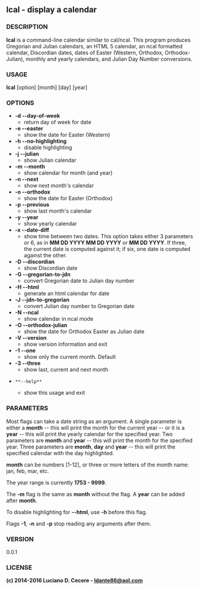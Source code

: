 ## lcal - display a calendar

### DESCRIPTION
**lcal** is a command-line calendar similar to cal/ncal. This program produces Gregorian
and Julian calendars, an HTML 5 calendar, an ncal formatted calendar, Discordian dates, dates
of Easter (Western, Orthodox, Orthodox-Julian), monthly and yearly calendars, and Julian Day Number conversions.

### USAGE
**lcal** [option] [month] [day] [year]

### OPTIONS
* **-d  --day-of-week**
	* return day of week for date
* **-e  --easter**
	* show the date for Easter (Western)
* **-h  --no-highlighting**
	* disable highlighting
* **-j  --julian**
	* show Julian calendar
* **-m  --month**
	* show calendar for month (and year)
* **-n  --next**
	* show next month's calendar
* **-o  --orthodox**
	* show the date for Easter (Orthodox)
* **-p  --previous**
	* show last month's calendar
* **-y  --year**
	* show yearly calendar
* **-x  --date-diff**
	* show time between two dates. This option takes either 3 parameters or 6, as in **MM DD YYYY MM DD YYYY** or **MM DD YYYY**.
	  If three, the current date is computed against it; if six, one date is computed against the other.
* **-D  --discordian**
	* show Discordian date
* **-G  --gregorian-to-jdn**
	* convert Gregorian date to Julian day number
* **-H  --html**
	* generate an html calendar for date
* **-J  --jdn-to-gregorian**
	* convert Julian day number to Gregorian date
* **-N  --ncal**
	* show calendar in ncal mode
* **-O  --orthodox-julian**
	* show the date for Orthodox Easter as Julian date
* **-V  --version**
	* show version information and exit
* **-1  --one**
	* show only the current month. Default
* **-3  --three**
	* show last, current and next month
*     **--help**
	* show this usage and exit

### PARAMETERS
Most flags can take a date string as an argument. A single parameter is either a **month** -- this
will print the month for the current year -- or it is a **year** -- this will print the yearly calendar
for the specified year. Two parameters are **month** and **year** -- this will print the month for the
specified year. Three parameters are **month**, **day** and **year** -- this will print the specified
calendar with the day highlighted.

**month** can be numbers [1-12], or three or more letters of the month name: jan, feb, mar, etc.

The year range is currently **1753 - 9999**.

The **-m** flag is the same as **month** without the flag. A **year** can be added after **month**.

To disable highlighting for **--html**, use **-h** before this flag.

Flags **-1**, **-n** and **-p** stop reading any arguments after them.

### VERSION
0.0.1

### LICENSE
**(c) 2014-2016 Luciano D. Cecere - ldante86@aol.com**
